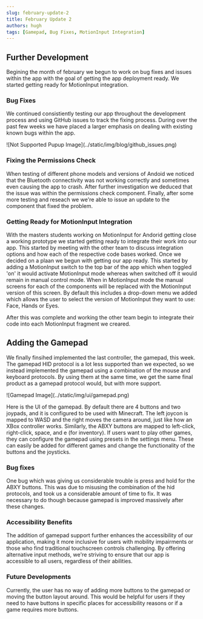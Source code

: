 ```yaml
---
slug: february-update-2
title: February Update 2
authors: hugh
tags: [Gamepad, Bug Fixes, MotionInput Integration]
---
```


## Further Development

Begining the month of february we begun to work on bug fixes and issues within the app with the goal of getting the app deployment ready. We started getting ready for MotionInput integration.

### Bug Fixes

We continued consistiently testing our app throughout the development process and using GitHub issues to track the fixing process. During over the past few weeks we have placed a larger emphasis on dealing with existing known bugs within the app.

<div class="img-center"> ![Not Supported Pupup Image](../static/img/blog/github_issues.png) </div>

### Fixing the Permissions Check

When testing of different phone models and versions of Andoid we noticed that the Bluetooth connectivity was not working correctly and sometimes even causing the app to crash. After further investigation we deduced that the issue was within the permissions check component. Finally, after some more testing and reseach we we're able to issue an update to the component that fixed the problem.

### Getting Ready for MotionInput Integration

With the masters students working on MotionInput for Andorid getting close a working prototype we started getting ready to integrate their work into our app. This started by meeting with the other team to discuss integration options and how each of the respective code bases worked. Once we decided on a plaan we begun with getting our app ready. This started by adding a MotionInput switch to the top bar of the app which when toggled 'on' it would activate MotionInput mode whereas when switched off it would remain in manual control mode. When in MotionInput mode the manual screens for each of the components will be replaced with the MotionInput version of this screen. By default this includes a drop-down menu we added which allows the user to select the version of MotionInput they want to use: Face, Hands or Eyes.

After this was complete and working the other team begin to integrate their code into each MotionInput fragment we creared.

## Adding the Gamepad

We finally finsihed implemented the last controller, the gamepad, this week. The gamepad HID protocol is a lot less supported than we expected, so we instead implemented the gamepad using a combination of the mouse and keyboard protocols. By using them at the same time, we get the same final product as a gamepad protocol would, but with more support. 

<div class="img-center"> ![Gamepad Image](../static/img/ui/gamepad.png) </div>

Here is the UI of the gamepad. By default there are 4 buttons and two joypads, and it is configured to be used with Minecraft. The left joycon is mapped to WASD and the right moves the camera around, just like how an XBox controller works. Similarly, the ABXY buttons are mapped to left-click, right-click, space, and e (for inventory). If users want to play other games, they can configure the gamepad using presets in the settings menu. These can easily be added for different games and change the functionality of the buttons and the joysticks.

### Bug fixes

One bug which was giving us considerable trouble is press and hold for the ABXY buttons. This was due to misusing the combination of the hid protocols, and took us a considerable amount of time to fix. It was necessary to do though because gamepad is improved massively after these changes.

### Accessibility Benefits
The addition of gamepad support further enhances the accessibility of our application, making it more inclusive for users with mobility impairments or those who find traditional touchscreen controls challenging. By offering alternative input methods, we're striving to ensure that our app is accessible to all users, regardless of their abilities.

### Future Developments
Currently, the user has no way of adding more buttons to the gamepad or moving the button layout around. This would be helpful for users if they need to have buttons in specific places for accessibility reasons or if a game requires more buttons. 



